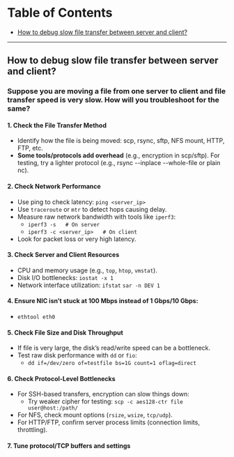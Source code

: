
# Table of Contents
- [How to debug slow file transfer between server and client?](#how-to-debug-slow-file-transfer-between-server-and-client)
  
---
## How to debug slow file transfer between server and client?

### Suppose you are moving a file from one server to client and file transfer speed is very slow. How will you troubleshoot for the same?

#### 1. Check the File Transfer Method
- Identify how the file is being moved: scp, rsync, sftp, NFS mount, HTTP, FTP, etc.
- **Some tools/protocols add overhead** (e.g., encryption in scp/sftp). For testing, try a lighter protocol (e.g., rsync --inplace --whole-file or plain nc).
#### 2. Check Network Performance
- Use ping to check latency: `ping <server_ip>`
- Use `traceroute` or `mtr` to detect hops causing delay.
- Measure raw network bandwidth with tools like `iperf3`:
    - `iperf3 -s   # On server`
    - `iperf3 -c <server_ip>   # On client`
- Look for packet loss or very high latency.
#### 3. Check Server and Client Resources
- CPU and memory usage (e.g., `top`, `htop`, `vmstat`).
- Disk I/O bottlenecks: `iostat -x 1`
- Network interface utilization: `ifstat` `sar -n DEV 1`
#### 4. Ensure NIC isn’t stuck at 100 Mbps instead of 1 Gbps/10 Gbps: 
-  `ethtool eth0`
#### 5. Check File Size and Disk Throughput
- If file is very large, the disk’s read/write speed can be a bottleneck.
- Test raw disk performance with `dd` or `fio`:
    - `dd if=/dev/zero of=testfile bs=1G count=1 oflag=direct`
#### 6. Check Protocol-Level Bottlenecks
- For SSH-based transfers, encryption can slow things down:
    - Try weaker cipher for testing:  `scp -c aes128-ctr file user@host:/path/`
- For NFS, check mount options (`rsize`, `wsize`, `tcp/udp`).
- For HTTP/FTP, confirm server process limits (connection limits, throttling).
#### 7. Tune protocol/TCP buffers and settings